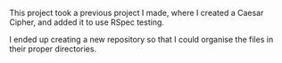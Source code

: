 This project took a previous project I made, where I created a Caesar Cipher, and added it to use RSpec testing.

I ended up creating a new repository so that I could organise the files in their proper directories.
